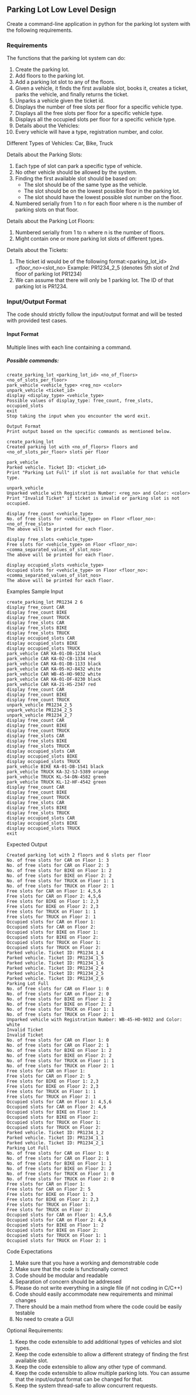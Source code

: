 ## Parking Lot Low Level Design
Create a command-line application in python for the parking lot system with the following requirements.

### Requirements
The functions that the parking lot system can do:

1. Create the parking lot.
2. Add floors to the parking lot.
3. Add a parking lot slot to any of the floors.
4. Given a vehicle, it finds the first available slot, books it, creates a ticket, parks the vehicle, and finally returns the ticket.
5. Unparks a vehicle given the ticket id.
6. Displays the number of free slots per floor for a specific vehicle type.
7. Displays all the free slots per floor for a specific vehicle type.
8. Displays all the occupied slots per floor for a specific vehicle type.
9. Details about the Vehicles:
10. Every vehicle will have a type, registration number, and color.

Different Types of Vehicles: Car, Bike, Truck

Details about the Parking Slots:
1. Each type of slot can park a specific type of vehicle.
2. No other vehicle should be allowed by the system.
3. Finding the first available slot should be based on:
   - The slot should be of the same type as the vehicle.
   - The slot should be on the lowest possible floor in the parking lot.
   - The slot should have the lowest possible slot number on the floor.
4. Numbered serially from 1 to n for each floor where n is the number of parking slots on that floor.

Details about the Parking Lot Floors:
1. Numbered serially from 1 to n where n is the number of floors.
2. Might contain one or more parking lot slots of different types.

Details about the Tickets:
1. The ticket id would be of the following format:<parking_lot_id>_<floor_no>_<slot_no> Example: PR1234_2_5 (denotes 5th slot of 2nd floor of parking lot PR1234)
2. We can assume that there will only be 1 parking lot. The ID of that parking lot is PR1234.

### Input/Output Format
The code should strictly follow the input/output format and will be tested with provided test cases.

#### Input Format
Multiple lines with each line containing a command.

##### Possible commands:
```
create_parking_lot <parking_lot_id> <no_of_floors> <no_of_slots_per_floor>
park_vehicle <vehicle_type> <reg_no> <color>
unpark_vehicle <ticket_id>
display <display_type> <vehicle_type>
Possible values of display_type: free_count, free_slots, occupied_slots
exit
Stop taking the input when you encounter the word exit.

Output Format
Print output based on the specific commands as mentioned below.

create_parking_lot
Created parking lot with <no_of_floors> floors and <no_of_slots_per_floor> slots per floor

park_vehicle
Parked vehicle. Ticket ID: <ticket_id>
Print "Parking Lot Full" if slot is not available for that vehicle type.

unpark_vehicle
Unparked vehicle with Registration Number: <reg_no> and Color: <color>
Print "Invalid Ticket" if ticket is invalid or parking slot is not occupied.

display free_count <vehicle_type>
No. of free slots for <vehicle_type> on Floor <floor_no>: <no_of_free_slots>
The above will be printed for each floor.

display free_slots <vehicle_type>
Free slots for <vehicle_type> on Floor <floor_no>: <comma_separated_values_of_slot_nos>
The above will be printed for each floor.

display occupied_slots <vehicle_type>
Occupied slots for <vehicle_type> on Floor <floor_no>: <comma_separated_values_of_slot_nos>
The above will be printed for each floor.
```

Examples
Sample Input
```
create_parking_lot PR1234 2 6
display free_count CAR
display free_count BIKE
display free_count TRUCK
display free_slots CAR
display free_slots BIKE
display free_slots TRUCK
display occupied_slots CAR
display occupied_slots BIKE
display occupied_slots TRUCK
park_vehicle CAR KA-01-DB-1234 black
park_vehicle CAR KA-02-CB-1334 red
park_vehicle CAR KA-01-DB-1133 black
park_vehicle CAR KA-05-HJ-8432 white
park_vehicle CAR WB-45-HO-9032 white
park_vehicle CAR KA-01-DF-8230 black
park_vehicle CAR KA-21-HS-2347 red
display free_count CAR
display free_count BIKE
display free_count TRUCK
unpark_vehicle PR1234_2_5
unpark_vehicle PR1234_2_5
unpark_vehicle PR1234_2_7
display free_count CAR
display free_count BIKE
display free_count TRUCK
display free_slots CAR
display free_slots BIKE
display free_slots TRUCK
display occupied_slots CAR
display occupied_slots BIKE
display occupied_slots TRUCK
park_vehicle BIKE KA-01-DB-1541 black
park_vehicle TRUCK KA-32-SJ-5389 orange
park_vehicle TRUCK KL-54-DN-4582 green
park_vehicle TRUCK KL-12-HF-4542 green
display free_count CAR
display free_count BIKE
display free_count TRUCK
display free_slots CAR
display free_slots BIKE
display free_slots TRUCK
display occupied_slots CAR
display occupied_slots BIKE
display occupied_slots TRUCK
exit
```

Expected Output
```
Created parking lot with 2 floors and 6 slots per floor
No. of free slots for CAR on Floor 1: 3
No. of free slots for CAR on Floor 2: 3
No. of free slots for BIKE on Floor 1: 2
No. of free slots for BIKE on Floor 2: 2
No. of free slots for TRUCK on Floor 1: 1
No. of free slots for TRUCK on Floor 2: 1
Free slots for CAR on Floor 1: 4,5,6
Free slots for CAR on Floor 2: 4,5,6
Free slots for BIKE on Floor 1: 2,3
Free slots for BIKE on Floor 2: 2,3
Free slots for TRUCK on Floor 1: 1
Free slots for TRUCK on Floor 2: 1
Occupied slots for CAR on Floor 1:
Occupied slots for CAR on Floor 2:
Occupied slots for BIKE on Floor 1:
Occupied slots for BIKE on Floor 2:
Occupied slots for TRUCK on Floor 1:
Occupied slots for TRUCK on Floor 2:
Parked vehicle. Ticket ID: PR1234_1_4
Parked vehicle. Ticket ID: PR1234_1_5
Parked vehicle. Ticket ID: PR1234_1_6
Parked vehicle. Ticket ID: PR1234_2_4
Parked vehicle. Ticket ID: PR1234_2_5
Parked vehicle. Ticket ID: PR1234_2_6
Parking Lot Full
No. of free slots for CAR on Floor 1: 0
No. of free slots for CAR on Floor 2: 0
No. of free slots for BIKE on Floor 1: 2
No. of free slots for BIKE on Floor 2: 2
No. of free slots for TRUCK on Floor 1: 1
No. of free slots for TRUCK on Floor 2: 1
Unparked vehicle with Registration Number: WB-45-HO-9032 and Color: white
Invalid Ticket
Invalid Ticket
No. of free slots for CAR on Floor 1: 0
No. of free slots for CAR on Floor 2: 1
No. of free slots for BIKE on Floor 1: 2
No. of free slots for BIKE on Floor 2: 2
No. of free slots for TRUCK on Floor 1: 1
No. of free slots for TRUCK on Floor 2: 1
Free slots for CAR on Floor 1:
Free slots for CAR on Floor 2: 5
Free slots for BIKE on Floor 1: 2,3
Free slots for BIKE on Floor 2: 2,3
Free slots for TRUCK on Floor 1: 1
Free slots for TRUCK on Floor 2: 1
Occupied slots for CAR on Floor 1: 4,5,6
Occupied slots for CAR on Floor 2: 4,6
Occupied slots for BIKE on Floor 1:
Occupied slots for BIKE on Floor 2:
Occupied slots for TRUCK on Floor 1:
Occupied slots for TRUCK on Floor 2:
Parked vehicle. Ticket ID: PR1234_1_2
Parked vehicle. Ticket ID: PR1234_1_1
Parked vehicle. Ticket ID: PR1234_2_1
Parking Lot Full
No. of free slots for CAR on Floor 1: 0
No. of free slots for CAR on Floor 2: 1
No. of free slots for BIKE on Floor 1: 1
No. of free slots for BIKE on Floor 2: 2
No. of free slots for TRUCK on Floor 1: 0
No. of free slots for TRUCK on Floor 2: 0
Free slots for CAR on Floor 1:
Free slots for CAR on Floor 2: 5
Free slots for BIKE on Floor 1: 3
Free slots for BIKE on Floor 2: 2,3
Free slots for TRUCK on Floor 1:
Free slots for TRUCK on Floor 2:
Occupied slots for CAR on Floor 1: 4,5,6
Occupied slots for CAR on Floor 2: 4,6
Occupied slots for BIKE on Floor 1: 2
Occupied slots for BIKE on Floor 2:
Occupied slots for TRUCK on Floor 1: 1
Occupied slots for TRUCK on Floor 2: 1
```

Code Expectations
1. Make sure that you have a working and demonstrable code
2. Make sure that the code is functionally correct
3. Code should be modular and readable
4. Separation of concern should be addressed
5. Please do not write everything in a single file (if not coding in C/C++)
6. Code should easily accommodate new requirements and minimal changes
7. There should be a main method from where the code could be easily testable
8. No need to create a GUI

Optional Requirements:

1. Keep the code extensible to add additional types of vehicles and slot types.
2. Keep the code extensible to allow a different strategy of finding the first available slot.
3. Keep the code extensible to allow any other type of command.
4. Keep the code extensible to allow multiple parking lots. You can assume that the input/output format can be changed for that.
5. Keep the system thread-safe to allow concurrent requests.